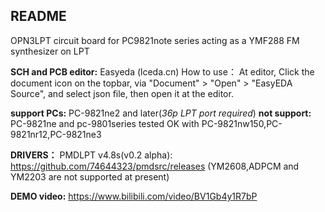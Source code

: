 ## README
OPN3LPT circuit board for PC9821note series
acting as a YMF288 FM synthesizer on LPT

**SCH and PCB editor:**  Easyeda (lceda.cn)
How to use：
At editor, Click the document icon on the topbar, via "Document" > "Open" > "EasyEDA Source", and select json file, then open it at the editor.

**support PCs:** PC-9821ne2 and later(*36p LPT port required*)
**not support:** PC-9821ne and pc-9801series
tested OK with PC-9821nw150,PC-9821nr12,PC-9821ne3

**DRIVERS：**
PMDLPT v4.8s(v0.2 alpha):
https://github.com/74644323/pmdsrc/releases
(YM2608,ADPCM and YM2203 are not supported at present)

**DEMO video:** 
https://www.bilibili.com/video/BV1Gb4y1R7bP
